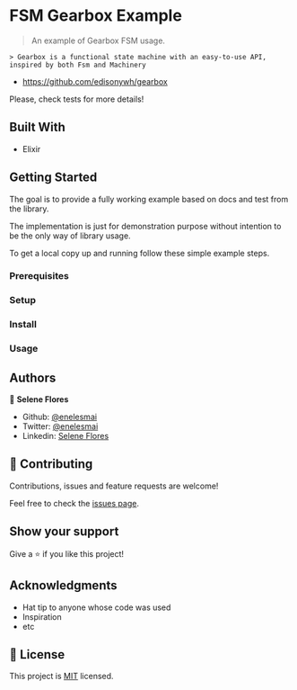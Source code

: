 # FSM Gearbox Example

> An example of Gearbox FSM usage.

    > Gearbox is a functional state machine with an easy-to-use API, inspired by both Fsm and Machinery

* https://github.com/edisonywh/gearbox

Please, check tests for more details!

## Built With

- Elixir

## Getting Started

The goal is to provide a fully working example based on docs and test from the library.

The implementation is just for demonstration purpose without intention to be the only way of library usage.

To get a local copy up and running follow these simple example steps.

### Prerequisites

### Setup

### Install

### Usage



## Authors

👤 **Selene Flores**

- Github: [@enelesmai](https://github.com/enelesmai)
- Twitter: [@enelesmai](https://twitter.com/enelesmai)
- Linkedin: [Selene Flores](https://linkedin.com/in/xochitlselene)

## 🤝 Contributing

Contributions, issues and feature requests are welcome!

Feel free to check the [issues page](issues/).

## Show your support

Give a ⭐️ if you like this project!

## Acknowledgments

- Hat tip to anyone whose code was used
- Inspiration
- etc

## 📝 License

This project is [MIT](lic.url) licensed.
